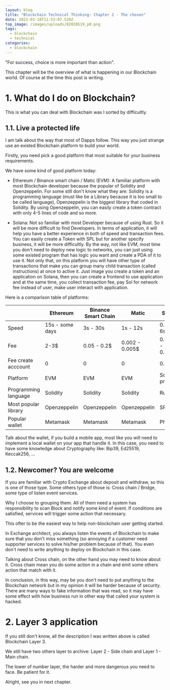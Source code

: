 ```yaml
---
layout: blog
title: "Blockchain Technical Thinking: Chapter 2 - The chosen"
date: 2022-03-18T11:53:07.530Z
top_image: /images/uploads/82028519_p0.png
tags:
  - blockchain
  - technical
categories:
  - blockchain
---
```


"For success, choice is more important than action".

This chapter will be the overview of what is happening in our Blockchain world. Of course at the time this post is writing.

<!-- more -->

# 1. What do I do on Blockchain?

This is what you can deal with Blockchain was I sorted by difficultly.

## 1.1. Live a protected life

I am talk about the way that most of Dapps follow. This way you just strange use an existed Blockchain platform to build your world.

Firstly, you need pick a good platform that most suitable for your business requirements.

We have some kind of good platform today:

- Ethereum / Binance smart chain / Matic (EVM): A familiar platform with most Blockchain developer because the popular of Solidity and Openzeppelin. For some still don't know what they are: Solidity is a programming language (must like be a Library because it is too small to be called language), Openzeppelin is the biggest library that coded in Solidity. By using Openzeppelin, you can easily create a token contract with only 4-5 lines of code and so more.

- Solana: Not so familiar with most Developer because of using Rust. So it will be more difficult to find Developers. In terms of application, it will help you have a better experience in both of speed and transaction fees. You can easily create a Token with SPL but for another specify business, it will be more difficultly. By the way, not like EVM, most time you don't need to deploy new logic to networks, you can just using some existed program that has logic you want and create a PDA of it to use it. Not only that, on this platform you will have other type of transactions that make you can group many child transaction (called instructions) at once to active it. Just image you create a token and an application on Solana, then you can create a frontend to use application and at the same time, you collect transaction fee, pay Sol for network fee instead of user, make user interact with application.

Here is a comparison table of platforms:

|             | Ethereum    | Binance Smart Chain | Matic | Solana |
| ----------- | ----------- | --------------------| ------| -------|
| Speed      | 15s - some days | 3s - 30s        |  1s - 12s |  0.5s - 6s |
| Fee   | 2-3$        | 0.05 - 0.2$           | 0.002 - 0.005$ | 0.0005$ - 0.002$|
| Fee create acccount| 0 | 0 | 0 |0.4$|
| Platform | EVM | EVM | EVM | Solana program|
| Programming language| Solidity | Solidity | Solidity | Rust|
| Most popular library| Openzeppelin | Openzeppelin | Openzeppelin | SPL |
| Popular wallet | Metamask | Metamask | Metamask | Phantom |

Talk about the wallet, if you build a mobile app, most like you will need to implement a local wallet on your app that handle it. In this case, you need to have some knowledge about Cryptography like: Bip39, Ed25519, Keccak256, ...

## 1.2. Newcomer? You are welcome

If you are familiar with Crypto Exchange about deposit and withdraw, so this is one of those type. Some others type of those is: Cross chain / Bridge, some type of listen event services.

Why I choose to grouping them. All of them need a system has responsibility to scan Block and notify some kind of event. If conditions are satisfied, services will trigger some action that necessary.

This ofter to be the easiest way to help non-blockchain user getting started.

In Exchange architect, you always listen the events of Blockchain to make sure that you don't miss something (so annoying if a customer need supporter services to solve his/her problem because of that). You even don't need to write anything to deploy on Blockchain in this case.

Talking about Cross chain, on the other hand you may need to know about it. Cross chain mean you do some action in a chain and emit some others action that match with it.

In conclusion, in this way, may be you don't need to put anything to the Blockchain network but in my opinion it will be harder because of security. There are many ways to fake information that was read, so it may have some effect with how business run in other way that called your system is hacked.

# 2. Layer 3 application

If you still don't know, all the description I was written above is called Blockchain Layer 3.

We still have two others layer to archive: Layer 2 - Side chain and Layer 1 - Main chain.

The lower of number layer, the harder and more dangerous you need to face. Be patient for it.

Alright, see you in next chapter.

